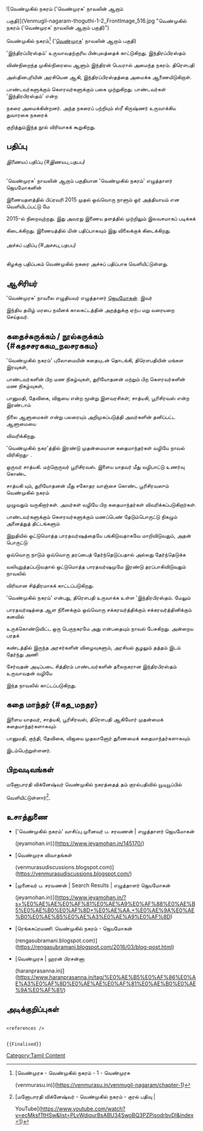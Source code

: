 ![வெண்முகில் நகரம் (\'வெண்முரசு' நாவலின் ஆறாம்
பகுதி)](Venmugil-nagaram-thoguthi-1-2_FrontImage_516.jpg "வெண்முகில் நகரம் ('வெண்முரசு’ நாவலின் ஆறாம் பகுதி)")
வெண்முகில் நகரம்[^1] (\'[வெண்முரசு](வெண்முரசு "wikilink")' நாவலின் ஆறாம் பகுதி)
\'இந்திரப்பிரஸ்தம்' உருவாவதற்குரிய பின்புலத்தைக் காட்டுகிறது. இந்திரப்பிரஸ்தம்
விண்நிறைந்த முகில்நிரையை ஆளும் இந்திரன் பெயரால் அமைந்த நகரம். திரௌபதி
அஸ்தினபுரியின் அரசியென ஆகி, இந்திரப்பிரஸ்தத்தை அமைக்க ஆணையிடுகிறாள்.
பாண்டவர்களுக்கும் கௌரவர்களுக்கும் பகை முற்றுகிறது. பாண்டவர்கள் \'இந்திரபிரஸ்தம்' என்ற
நகரை அமைக்கின்றனர். அந்த நகரைப் பற்றியும் ஸ்ரீ கிருஷ்ணர் உருவாக்கிய துவாரகை நகரைக்
குறித்தும்இந்த நூல் விரிவாகக் கூறுகிறது.

## பதிப்பு

###### இணையப் பதிப்பு {#இணயப_பதபப}

\'வெண்முரசு' நாவலின் ஆறாம் பகுதியான \'வெண்முகில் நகரம்' எழுத்தாளர் ஜெயமோகனின்
இணையதளத்தில் பிப்ரவரி 2015 முதல் ஒவ்வொரு நாளும் ஓர் அத்தியாயம் என வெளியிடப்பட்டு மே
2015-ல் நிறைவுற்றது. இது அவரது இணைய தளத்தில் முற்றிலும் இலவசமாகப் படிக்கக்
கிடைக்கிறது. இணையத்தில் மின் பதிப்பாகவும் இது விலைக்குக் கிடைக்கிறது.

###### அச்சுப் பதிப்பு {#அசசப_பதபப}

கிழக்கு பதிப்பகம் வெண்முகில் நகரை அச்சுப் பதிப்பாக வெளியிட்டுள்ளது.

## ஆசிரியர்

\'வெண்முரசு' நாவலை எழுதியவர் எழுத்தாளர் [ஜெயமோகன்](ஜெயமோகன் "wikilink"). இவர்
இந்திய தமிழ் மரபை நவீனக் காலகட்டத்தின் அறத்துக்கு ஏற்ப மறு வரையறை செய்தவர்.

## கதைச்சுருக்கம் / நூல்சுருக்கம் {#கதசசரககம_நலசரககம}

\'வெண்முகில் நகரம்' புலோமையின் கதையுடன் தொடங்கி, திரௌபதியின் மங்கள இரவுகள்,
பாண்டவர்களின் பிற மண நிகழ்வுகள், துரியோதனன் மற்றும் பிற கௌரவர்களின் மண நிகழ்வுகள்,
பானுமதி, தேவிகை, விஜயை என்ற மூன்று இளவரசிகள்; சாத்யகி, பூரிசிரவஸ் என்ற இரண்டாம்
நிலை ஆளுமைகள் என்று பலரையும் அறிமுகப்படுத்தி அவர்களின் தனிப்பட்ட ஆளுமையை
விவரிக்கிறது.

\'வெண்முகில் நகர'த்தில் இரண்டு முதன்மையான கதைமாந்தர்கள் வழியே நாவல் விரிகிறது- .
ஒருவர் சாத்யகி. மற்றொருவர் பூரிசிரவஸ். இளைய யாதவர் மீது வழிபாட்டு உணர்வு கொண்ட
சாத்யகி யும், துரியோதனன் மீது சகோதர வாஞ்சை கொண்ட பூரிசிரவஸும் வெண்முகில் நகரம்
முழுவதும் வருகிறார்கள். அவர்கள் வழியே பிற கதைமாந்தர்கள் விவரிக்கப்படுகிறார்கள்.

பாண்டவர்களுக்கும் கௌரவர்களுக்கும் மணப்பெண் தேடும்பொருட்டு நிகழும் அனைத்துத் திட்டங்களும்
இறுதியில் ஒட்டுமொத்த பாரதவர்ஷத்தையே பங்கிடுவதாகவே மாறிவிடுவதும், அதன் பொருட்டு
ஒவ்வொரு நாடும் ஒவ்வொரு தரப்பைத் தேர்ந்தெடுப்பதால் அல்லது தேர்ந்தெடுக்க
வலியுறுத்தப்படுவதால் ஒட்டுமொத்த பாரதவர்ஷமுமே இரண்டு தரப்பாகிவிடுவதும் நாவலில்
விரிவான சித்திரமாகக் காட்டப்படுகிறது.

\'வெண்முகில் நகரம்' என்பது, திரௌபதி உருவாக்க உள்ள \'இந்திரபிரஸ்தம். மேலும்
பாரதவர்ஷத்தை ஆள நினைக்கும் ஒவ்வொரு சக்கரவர்த்திக்கும் சக்கரவர்த்தினிக்கும் கனவில்
உருக்கொண்டுவிட்ட ஒரு பெருநகரமே அது என்பதையும் நாவல் பேசுகிறது. அன்றைய பரதக்
கண்டத்தில் இருந்த அரசர்களின் விழைவுகளும், அரசியல் சூழலும் தத்தம் இடம் தேர்ந்து அணி
சேர்வதன் அடிப்படை சித்திரம் பாண்டவர்களின் தலைநகரான இந்திரபிரஸ்தம் உருவாவதன் வழியே
இந்த நாவலில் காட்டப்படுகிறது.

## கதை மாந்தர் {#கத_மநதர}

இளைய யாதவர், சாத்யகி, பூரிசிரவஸ், திரௌபதி ஆகியோர் முதன்மைக் கதைமாந்தர்களாகவும்
பானுமதி, குந்தி, தேவிகை, விஜயை முதலானோர் துணைமைக் கதைமாந்தர்களாகவும்
இடம்பெற்றுள்ளனர்.

## பிறவடிவங்கள்

மனோபாரதி விக்னேஷ்வர் வெண்முகில் நகரத்தைத் தம் குரல்பதிவில் யூடியூப்பில்
வெளியிட்டுள்ளார்[^2].

## உசாத்துணை

-   [\'வெண்முகில் நகரம்' வாசிப்பு முனைவர் ப. சரவணன் \| எழுத்தாளர் ஜெயமோகன்
    (jeyamohan.in)](https://www.jeyamohan.in/145170/)
-   [வெண்முரசு விவாதங்கள்
    (venmurasudiscussions.blogspot.com)](https://venmurasudiscussions.blogspot.com/)
-   [முனைவர் ப. சரவணன் \| Search Results \| எழுத்தாளர் ஜெயமோகன்
    (jeyamohan.in)](https://www.jeyamohan.in/?s=%E0%AE%AE%E0%AF%81%E0%AE%A9%E0%AF%88%E0%AE%B5%E0%AE%B0%E0%AF%8D+%E0%AE%AA.+%E0%AE%9A%E0%AE%B0%E0%AE%B5%E0%AE%A3%E0%AE%A9%E0%AF%8D)
-   [ரெங்கசுப்ரமணி: வெண்முகில் நகரம் - ஜெயமோகன்
    (rengasubramani.blogspot.com)](https://rengasubramani.blogspot.com/2016/03/blog-post.html)
-   [வெண்முரசு \| ஹரன் பிரசன்னா
    (haranprasanna.in)](https://www.haranprasanna.in/tag/%E0%AE%B5%E0%AF%86%E0%AE%A3%E0%AF%8D%E0%AE%AE%E0%AF%81%E0%AE%B0%E0%AE%9A%E0%AF%81/)

## அடிக்குறிப்புகள்

```{=html}
<references />
```
```{=mediawiki}
{{Finalised}}
```
[Category:Tamil Content](Category:Tamil_Content "wikilink")

[^1]: [வெண்முரசு - வெண்முகில் நகரம் - 1 - வெண்முரசு
    (venmurasu.in)](https://venmurasu.in/venmugil-nagaram/chapter-1)

[^2]: [மனோபாரதி விக்னேஷ்வர் - வெண்முகில் நகரம் - குரல் பதிவு \|
    YouTube](https://www.youtube.com/watch?v=ecMksfTtHSw&list=PLvWdiqurBsABU34SwoBQ3PZPisodrbvDI&index=1)
